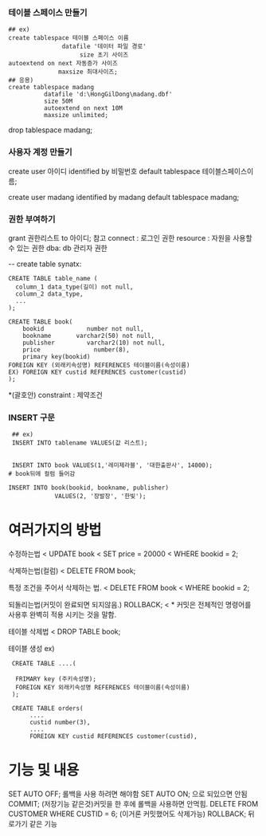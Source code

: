 ### 테이블 스페이스 만들기
```
## ex)
create tablespace 테이블 스페이스 이름
               datafile '데이터 파일 경로'
                    size 초기 사이즈
autoextend on next 자동증가 사이즈
              maxsize 최대사이즈;
## 응용)
create tablespace madang
          datafile 'd:\HongGilDong\madang.dbf' 
          size 50M
          autoextend on next 10M 
          maxsize unlimited;
```
drop tablespace madang;
          
### 사용자 계정 만들기

create user 아이디 identified by 비밀번호
default tablespace 테이블스페이스이름;

create user madang identified by madang 
default tablespace madang;

### 권한 부여하기

grant 권한리스트 to 아이디;
참고
connect : 로그인 권한
resource : 자원을 사용할 수 있는 권한
dba: db 관리자 권한

-- create table synatx:
```
CREATE TABLE table_name (
  column_1 data_type(길이) not null,
  column_2 data_type,
  ...
);
```
```
CREATE TABLE book(
    bookid            number not null,
    bookname       varchar2(50) not null,
    publisher         varchar2(10) not null,
    price               number(8),
    primary key(bookid)
FOREIGN KEY (외래키속성명) REFERENCES 테이블이름(속성이름)
EX) FOREIGN KEY custid REFERENCES customer(custid)
);
```
*(괄호안)
constraint : 제약조건


### INSERT 구문
``` 
 ## ex)
 INSERT INTO tablename VALUES(값 리스트);
 
 
 INSERT INTO book VALUES(1,'레미제라블', '대한출판사', 14000);
# book뒤에 컬럼 들어감

INSERT INTO book(bookid, bookname, publisher)
             VALUES(2, '장발장', '한빛');
```
# 여러가지의 방법 
수정하는법
 < UPDATE book
 < SET price = 20000
 < WHERE bookid = 2;

삭제하는법(컬럼)
  < DELETE FROM book;

특정 조건을 주어서 삭제하는 법.
 < DELETE FROM book
 < WHERE bookid = 2;

되돌리는법(커밋이 완료되면 되지않음.)
ROLLBACK;
 < * 커밋은 전체적인 명령어를 사용후 완벽히 적용 시키는 것을 말함.

테이블 삭제법
 < DROP TABLE book;

테이블 생성
 ex)
```
 CREATE TABLE ....(

  FRIMARY key (주키속성명);
  FOREIGN KEY 외래키속성명 REFERENCES 테이블이름(속성이름)
 );

 CREATE TABLE orders(
      ....
      custid number(3),
      ....
      FOREIGN KEY custid REFERENCES customer(custid),
```
# 기능 및 내용
  SET AUTO OFF; 롤백을 사용 하려면 해야함
  SET AUTO ON; 으로 되있으면 안됨
  COMMIT; (저장기능 같은것)커밋을 한 후에 롤백을 사용하면 안먹힘.
  DELETE FROM CUSTOMER WHERE CUSTID = 6;
  (이거론 커밋했어도 삭제가능)
  ROLLBACK; 뒤로가기 같은 기능

